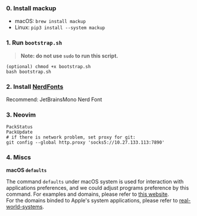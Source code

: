 ### 0. Install mackup

- macOS: `brew install mackup`
- Linux: `pip3 install --system mackup`

### 1. Run `bootstrap.sh`

> **Note: do not use `sudo` to run this script.**

```
(optional) chmod +x bootstrap.sh
bash bootstrap.sh
```

### 2. Install [NerdFonts](https://www.nerdfonts.com/)

Recommend: JetBrainsMono Nerd Font

### 3. Neovim

```
PackStatus
PackUpdate
# if there is network problem, set proxy for git:
git config --global http.proxy 'socks5://10.27.133.113:7890'
```

### 4. Miscs

**macOS `defaults`**    

The command `defaults` under macOS system is used for interaction with applications preferences, and we could adjust programs preference by this command. For examples and domains, please refer to [this website](https://macos-defaults.com/#%F0%9F%99%8B-what-s-a-defaults-command).    
For the domains binded to Apple's system applications, please refer to [real-world-systems](http://www.real-world-systems.com/docs/defaults.1.html).
